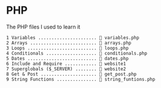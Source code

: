 # PHP

The PHP files I used to learn it

`1 Variables ...................... 🐘 variables.php`  
`2 Arrays ......................... 🐘 arrays.php`  
`3 Loops .......................... 🐘 loops.php`  
`4 Conditionals ................... 🐘 conditionals.php`  
`5 Dates .......................... 🐘 dates.php`  
`6 Include and Require ............ 📁 website1`  
`7 Superglobals ($_SERVER) ........ 📁 website2`  
`8 Get & Post ..................... 🐘 get_post.php`  
`9 String Functions ............... 🐘 string_funtions.php`
